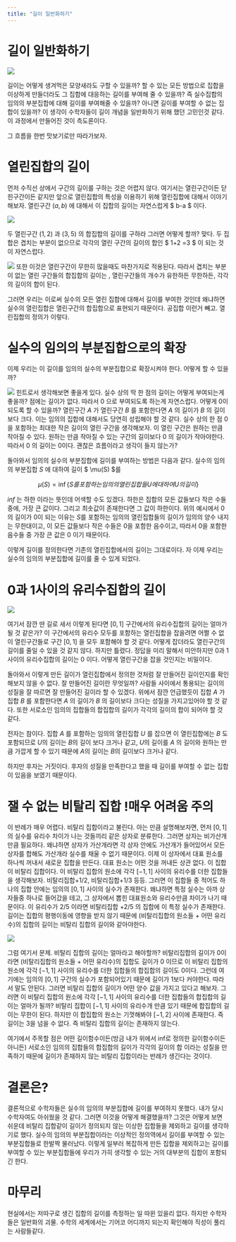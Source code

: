 ```yaml
---
title: "길이 일반화하기"
---
```


# 길이 일반화하기

![](http://leegukgeon.github.io/vitali1.png)

길이는 어떻게 생겨먹은 모양새라도 구할 수 있을까?
할 수 있는 모든 방법으로 집합을 이상하게 만들더라도 그 집합에 대응하는 길이를 부여해 줄 수 있을까?
즉 실수집합의 임의의 부분집합에 대해 길이를 부여해줄 수 있을까? 아니면 길이를 부여할 수 없는 집합이 있을까?
이 생각이 수학자들이 길이 개념을 일반화하기 위해 했던 고민인것 같다.
이 과정에서 만들어진 것이 측도론이다.

그 흐름을 한번 맛보기로만 따라가보자.

# 열린집합의 길이

먼저 수직선 상에서 구간의 길이를 구하는 것은 어렵지 않다.
여기서는 열린구간이든 닫힌구간이든 같지만 앞으로 열린집합의 특성을 이용하기 위해 열린집합에 대해서 이야기해보자.
열린구간 $(a,b)$ 에 대해서 이 집합의 길이는 자연스럽게 $ b-a $ 이다.

![](http://leegukgeon.github.io/vitali2.png)

두 열린구간 $(1,2)$ 과 $(3,5)$ 의 합집합의 길이를 구하라 그러면 어떻게 할까?
맞다.
두 집합은 겹치는 부분이 없으므로 각각의 열린 구간의 길이의 합인 $ 1+2 =3 $ 이 되는 것이 자연스럽다.

![](http://leegukgeon.github.io/vitali3.png)
또한 이것은 열린구간이 무한히 많을때도 마찬가지로 적용된다.
따라서 겹치는 부분이 없는 열린 구간들의 합집합의 길이는 , 열린구간들의 개수가 유한하든 무한하든, 각각의 길이의 합이 된다.

그러면 우리는 이로써 실수의 모든 열린 집합에 대해서 길이를 부여한 것인데 왜냐하면 실수의 열린집합은 열린구간의 합집합으로 표현되기 때문이다. 공집합 이런거 빼고. 열린집합의 정의가 이렇다.

# 실수의 임의의 부분집합으로의 확장

이제 우리는 이 길이를 임의의 실수의 부분집합으로 확장시켜야 한다. 어떻게 할 수 있을까?

![](http://leegukgeon.github.io/vitali4.png)
힌트로서 생각해보면 좋을게 있다. 실수 상의 딱 한 점의 길이는 어떻게 부여되는게 좋을까?
점에는 길이가 없다. 따라서 $0$ 으로 부여되도록 하는게 자연스럽다. 어떻게 $0$이 되도록 할 수 있을까?
열린구간 $A$ 가 열린구간 $B$ 를 포함한다면 $A$ 의 길이가 $B$ 의 길이보다 크다. 이는 임의의 집합에 대해서도 당연히 성립해야 할 것 같다.
실수 상의 한 점 ${0}$ 을 포함하는 최대한 작은 길이의 열린 구간을 생각해보자. 이 열린 구간은 원하는 만큼 작아질 수 있다. 원하는 만큼 작아질 수 있는 구간의 길이보다 ${0}$ 의 길이가 작아야한다. 따라서 ${0}$ 의 길이는 $0$이다. 괜찮은 흐름이라고 생각이 들지 않는가?

돌아와서 임의의 실수의 부분집합에 길이를 부여하는 방법은 다음과 같다.
실수의 임의의 부분집합 $S$ 에 대하여 길이 $ \mu(S) $를

$$ \mu(S) = \inf \{S를 포함하는 임의의 열린집합들 U 에 대하여 U의 길이\} $$

$inf$ 는 하한 이라는 뜻인데 어색할 수도 있겠다.
하한은 집합의 모든 값들보다 작은 수들 중에, 가장 큰 값이다. 그리고 최솟값이 존재한다면 그 값이 하한이다.
위의 예시에서 ${0}$ 의 길이가 $0$이 되는 이유는 $S$를 포함하는 임의의 열린집합들의 길이가 임의의 양수 내지는 무한대이고, 이 모든 값들보다 작은 수들은 $0$을 포함한 음수이고, 따라서 $0$을 포함한 음수들 중 가장 큰 값은 $0$ 이기 때문이다.

이렇게 길이를 정의한다면 기존의 열린집합에서의 길이는 그대로이다.
자 이제 우리는 실수의 임의의 부분집합에 길이를 줄 수 있게 되었다.

# 0과 1사이의 유리수집합의 길이

![](http://leegukgeon.github.io/vitali5.png)

여기서 잠깐 딴 길로 새서 이렇게 된다면 $[0,1]$ 구간에서의 유리수집합의 길이는 얼마가 될 것 같은가?
이 구간에서의 유리수 모두를 포함하는 열린집합을 잡을려면 어쩔 수 없이 열린구간들로 구간 $[0,1]$ 을 모두 포함해야 할 것 같다. 어떻게 잡더라도 열린구간의 길이를 줄일 수 있을 것 같지 않다. 하지만 틀렸다. 정답을 미리 말해서 미안하지만 0과 1사이의 유리수집합의 길이는 0 이다. 어떻게 열린구간을 잡을 것인지는 비밀이다.

돌아와서 이렇게 만든 길이가 열린집합에서 정의한 것처럼 잘 만들어진 길이인지를 확인해보지 않을 수 없다.
잘 만들어진 길이란 무엇일까?
사람들 사이에서 통용되는 길이의 성질을 잘 따르면 잘 만들어진 길이라 할 수 있겠다.
위에서 잠깐 언급했듯이 집합 $A$ 가 집합 $B$ 를 포함한다면 $A$ 의 길이가 $B$ 의 길이보다 크다는 성질을 가지고있어야 할 것 같다. 또한 서로소인 임의의 집합들의 합집합의 길이가 각각의 길이의 합이 되어야 할 것 같다.

전자는 참이다. 집합 $A$ 를 포함하는 임의의 열린집합 $U$ 를 잡으면 이 열린집합에는 $B$ 도 포함되므로 $U$의 길이는 $B$의 길이 보다 크거나 같고, $U$의 길이를 $A$ 의 길이와 원하는 만큼 가깝게 할 수 있기 때문에 $A$의 길이는 $B$의 길이보다 크거나 같다.

하지만 후자는 거짓이다. 후자의 성질을 만족한다고 했을 때 길이를 부여할 수 없는 집합이 있음을 보였기 때문이다.

# 잴 수 없는 비탈리 집합 !매우 어려움 주의

이 반례가 매우 어렵다. 비탈리 집합이라고 불린다. 아는 만큼 설명해보자면, 먼저 $[0,1]$ 의 실수를 유리수 차이가 나는 것들끼리 같은 상자로 분류한다. 그러면 상자는 비가산개만큼 필요하다. 왜냐하면 상자가 가산개라면 각 상자 안에도 가산개가 들어있어서 모든 상자를 합해도 가산개라 실수를 채울 수 없기 때문이다. 이제 이 상자에서 대표 원소를 하나씩 꺼내서 새로운 집합을 만든다. 대표 원소는 어떤 것을 꺼내든 상관 없다. 이 집합이 비탈리 집합이다.
이 비탈리 집합의 원소에 각각 $[-1,1]$ 사이의 유리수를 더한 집합들을 생각해보자. 비탈리집합$+1/2$, 비탈리집합$+1/3$ 등등. 그러면 이 집합들 중 적어도 하나의 집합 안에는 임의의 $[0,1]$ 사이의 실수가 존재한다. 왜냐하면 특정 실수는 아까 상자들중 하나로 들어갔을 테고, 그 상자에서 뽑힌 대표원소와 유리수만큼 차이가 나기 때문이다. 이 유리수가 $2/5$ 이라면 비탈리집합 $+ 2/5$ 의 집합에 이 특정 실수가 존재한다.
길이는 집합의 평행이동에 영향을 받지 않기 때문에 (비탈리집합의 원소들 + 어떤 유리수)의 집합의 길이는 비탈리 집합의 길이와 같아야한다.

![](http://leegukgeon.github.io/vitali6.png)

그럼 여기서 문제. 비탈리 집합의 길이는 얼마라고 해야할까? 비탈리집합의 길이가 0이라면
(비탈리집합의 원소들 + 어떤 유리수)의 집합도 길이가 0 이므로
이 비탈리 집합의 원소에 각각 $[-1,1]$ 사이의 유리수를 더한 집합들의 합집합의 길이도 0이다.
그런데 여기에는 임의의 $[0,1]$ 구간의 실수가 포함되어있기 때문에 길이가 1보다 커야한다. 따라서 말도 안된다.
그러면 비탈리 집합의 길이가 어떤 양수 값을 가지고 있다고 해보자.
그러면 이 비탈리 집합의 원소에 각각 $[-1,1]$ 사이의 유리수를 더한 집합들의 합집합의 길이는 얼마가 될까?
비탈리 집합이 $[-1,1]$ 사이의 유리수개 만큼 있기 때문에 합집합의 길이는 무한이 된다.
하지만 이 합집합의 원소는 기껏해봐야 $[-1,2]$ 사이에 존재한다. 즉 길이는 3을 넘을 수 없다.
즉 비탈리 집합의 길이는 존재하지 않는다.

여기에서 주목할 점은 어떤 길이함수이든(방금 내가 위에서 inf로 정의한 길이함수이든 아니든)
서로소인 임의의 집합들의 합집합의 길이가 각각의 길이의 합 이라는 성질을 만족하기 때문에 길이가 존재하지 않는 비탈리 집합이라는 반례가 생긴다는 것이다.

# 결론은?

결론적으로 수학자들은 실수의 임의의 부분집합에 길이를 부여하지 못했다. 내가 당시 수학자여도 아쉬웠을 것 같다.
그러면 이것을 어떻게 해결했을까?
그것은 어떻게 보면 쉬운데
비탈리 집합같이 길이가 정의되지 않는 이상한 집합들을 제외하고 길이를 생각하기로 했다.
실수의 임의의 부분집합이라는 이상적인 정의역에서 길이를 부여할 수 있는 부분집합들로 한발짝 물러났다.
이렇게 일부러 복잡하게 만든 집합을 제외하고는 길이를 부여할 수 있는 부분집합들에 우리가 가히 생각할 수 있는 거의 대부분의 집합이 포함되긴 한다.

# 마무리

현실에서는 저따구로 생긴 집합의 길이를 측정하는 일 따윈 있을리 없다. 하지만 수학자들은 일반화의 괴물. 수학의 세계에서는 기어코 어디까지 되는지 확인해야 직성이 풀리는 사람들같다.
